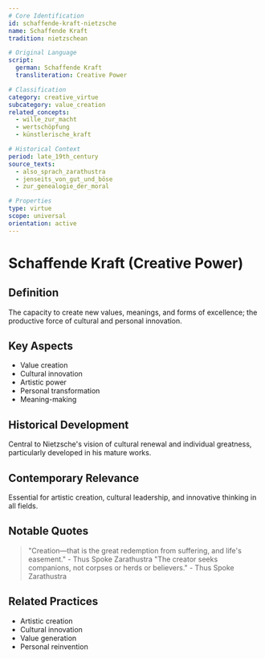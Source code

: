 ```yaml
---
# Core Identification
id: schaffende-kraft-nietzsche
name: Schaffende Kraft
tradition: nietzschean

# Original Language
script:
  german: Schaffende Kraft
  transliteration: Creative Power

# Classification
category: creative_virtue
subcategory: value_creation
related_concepts:
  - wille_zur_macht
  - wertschöpfung
  - künstlerische_kraft

# Historical Context
period: late_19th_century
source_texts:
  - also_sprach_zarathustra
  - jenseits_von_gut_und_böse
  - zur_genealogie_der_moral

# Properties
type: virtue
scope: universal
orientation: active
---
```


# Schaffende Kraft (Creative Power)

## Definition
The capacity to create new values, meanings, and forms of excellence; the productive force of cultural and personal innovation.

## Key Aspects
- Value creation
- Cultural innovation
- Artistic power
- Personal transformation
- Meaning-making

## Historical Development
Central to Nietzsche's vision of cultural renewal and individual greatness, particularly developed in his mature works.

## Contemporary Relevance
Essential for artistic creation, cultural leadership, and innovative thinking in all fields.

## Notable Quotes
> "Creation—that is the great redemption from suffering, and life's easement." - Thus Spoke Zarathustra
> "The creator seeks companions, not corpses or herds or believers." - Thus Spoke Zarathustra

## Related Practices
- Artistic creation
- Cultural innovation
- Value generation
- Personal reinvention
